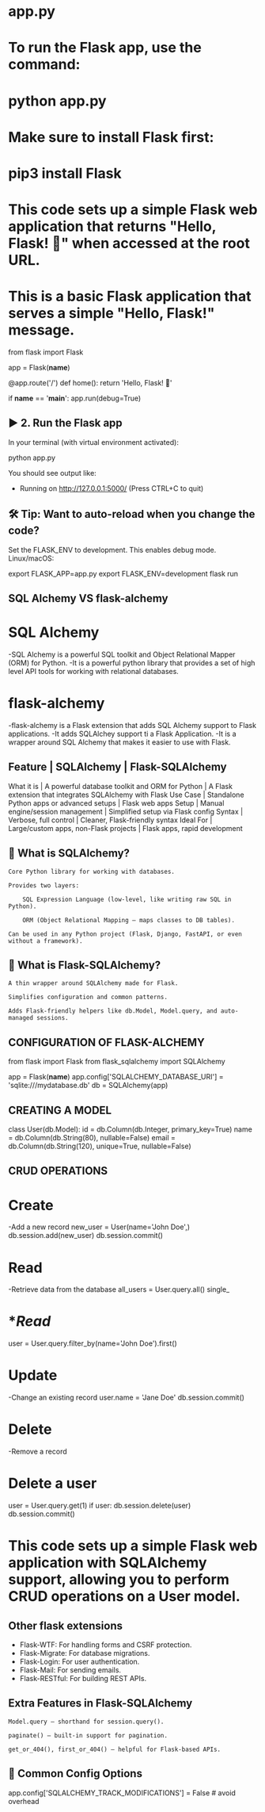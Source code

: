 
# app.py

# To run the Flask app, use the command:
# python app.py
# Make sure to install Flask first:
# pip3 install Flask
# This code sets up a simple Flask web application that returns "Hello, Flask! 🎉" when accessed at the root URL.
# This is a basic Flask application that serves a simple "Hello, Flask!" message.

from flask import Flask

app = Flask(__name__)

@app.route('/')
def home():
    return 'Hello, Flask! 🎉'

if __name__ == '__main__':
    app.run(debug=True)


## ▶️ 2. Run the Flask app

In your terminal (with virtual environment activated):

python app.py

You should see output like:

 * Running on http://127.0.0.1:5000/ (Press CTRL+C to quit)


## 🛠 Tip: Want to auto-reload when you change the code?

Set the FLASK_ENV to development. This enables debug mode.
Linux/macOS:

export FLASK_APP=app.py
export FLASK_ENV=development
flask run


## SQL Alchemy  VS flask-alchemy
# SQL Alchemy
-SQL Alchemy is a powerful SQL toolkit and Object Relational Mapper (ORM) for Python.
-It is a powerful python library that provides a set of high level API tools for working with relational databases.
# flask-alchemy
-flask-alchemy is a Flask extension that adds SQL Alchemy support to Flask applications.
-It adds SQLAlchey support ti a Flask Application.
-It is a wrapper around SQL Alchemy that makes it easier to use with Flask.

## Feature |             SQLAlchemy                            |               Flask-SQLAlchemy
What it is | A powerful database toolkit and ORM for Python    | A Flask extension that integrates SQLAlchemy with Flask
Use Case   | Standalone Python apps or advanced setups         |         Flask web apps
Setup      | Manual engine/session management                  | Simplified setup via Flask config
Syntax     | Verbose, full control                             | Cleaner, Flask-friendly syntax
Ideal For  | Large/custom apps, non-Flask projects             | Flask apps, rapid development


## 🔹 What is SQLAlchemy?

    Core Python library for working with databases.

    Provides two layers:

        SQL Expression Language (low-level, like writing raw SQL in Python).

        ORM (Object Relational Mapping — maps classes to DB tables).

    Can be used in any Python project (Flask, Django, FastAPI, or even without a framework).

   ## 🔹 What is Flask-SQLAlchemy?

    A thin wrapper around SQLAlchemy made for Flask.

    Simplifies configuration and common patterns.

    Adds Flask-friendly helpers like db.Model, Model.query, and auto-managed sessions.

## CONFIGURATION OF FLASK-ALCHEMY
from flask import Flask
from flask_sqlalchemy import SQLAlchemy

app = Flask(__name__)
app.config['SQLALCHEMY_DATABASE_URI'] = 'sqlite:///mydatabase.db'
db = SQLAlchemy(app)

## CREATING A MODEL
class User(db.Model):
    id = db.Column(db.Integer, primary_key=True)
    name = db.Column(db.String(80), nullable=False)
    email = db.Column(db.String(120), unique=True, nullable=False)

## CRUD OPERATIONS
# Create
-Add a new record 
new_user = User(name='John Doe',)
db.session.add(new_user)
db.session.commit()

# Read
-Retrieve data from the database
all_users = User.query.all()
single_
# ****Read***
user = User.query.filter_by(name='John Doe').first()

# Update
-Change an existing record
user.name = 'Jane Doe'
db.session.commit()

# Delete
-Remove a record
# Delete a user
user = User.query.get(1)
if user:
db.session.delete(user)
db.session.commit()
# This code sets up a simple Flask web application with SQLAlchemy support, allowing you to perform CRUD operations on a User model.


## Other flask extensions
- Flask-WTF: For handling forms and CSRF protection.
- Flask-Migrate: For database migrations.
- Flask-Login: For user authentication.
- Flask-Mail: For sending emails.
- Flask-RESTful: For building REST APIs.


## Extra Features in Flask-SQLAlchemy

    Model.query – shorthand for session.query().

    paginate() – built-in support for pagination.

    get_or_404(), first_or_404() – helpful for Flask-based APIs.

## 🔹 Common Config Options

app.config['SQLALCHEMY_TRACK_MODIFICATIONS'] = False  # avoid overhead